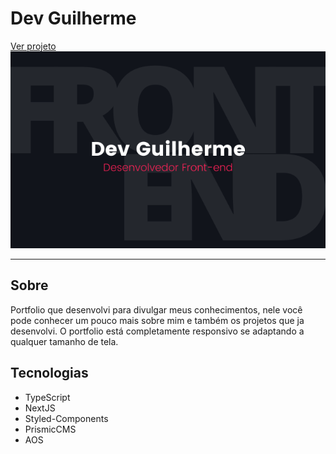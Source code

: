 <h1>Dev Guilherme</h2>
<a href="https://devguilherme.vercel.app" target="_blank">Ver projeto</a>

<img src="public/ogimage.png" >

<hr>

<h2>Sobre</h2>
<p>Portfolio que desenvolvi para divulgar meus conhecimentos, nele você pode conhecer um pouco mais sobre mim e também os projetos que ja desenvolvi. O portfolio está completamente responsivo se adaptando a qualquer tamanho de tela.</p>

<h2>Tecnologias</h2>
<ul>
  <li>TypeScript</li>
  <li>NextJS</li>
  <li>Styled-Components</li>
  <li>PrismicCMS</li>
  <li>AOS</li>
 </ul>
